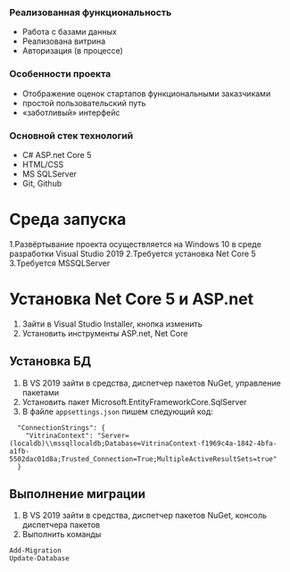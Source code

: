 ### Реализованная функциональность
* Работа с базами данных
* Реализована витрина
* Авторизация (в процессе)
### Особенности проекта
* Отображение оценок стартапов функциональными заказчиками
* простой пользовательский путь
* «заботливый» интерфейс
### Основной стек технологий
* C# ASP.net Core 5
* HTML/CSS
* MS SQLServer
* Git, Github
# Среда запуска
1.Развёртывание проекта осуществляется на Windows 10 в среде разработки Visual Studio 2019
2.Требуется установка Net Core 5
3.Требуется MSSQLServer
# Установка Net Core 5 и ASP.net
1. Зайти в Visual Studio Installer, кнопка изменить
2. Установить инструменты ASP.net, Net Core
## Установка БД
1. В VS 2019 зайти в средства, диспетчер пакетов NuGet, управление пакетами
2. Установить пакет Microsoft.EntityFrameworkCore.SqlServer
3. В файле `appsettings.json` пишем следующий код:
```
  "ConnectionStrings": {
    "VitrinaContext": "Server=(localdb)\\mssqllocaldb;Database=VitrinaContext-f1969c4a-1842-4bfa-a1fb-5502dac01d8a;Trusted_Connection=True;MultipleActiveResultSets=true"
  }
```
## Выполнение миграции
1. В VS 2019 зайти в средства, диспетчер пакетов NuGet, консоль диспетчера пакетов
2. Выполнить команды
```
Add-Migration
Update-Database
```
